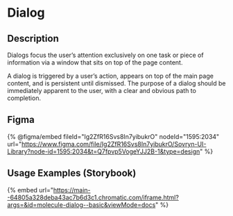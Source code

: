 # Dialog

## Description

Dialogs focus the user’s attention exclusively on one task or piece of information via a window that sits on top of the page content.

A dialog is triggered by a user’s action, appears on top of the main page content, and is persistent until dismissed. The purpose of a dialog should be immediately apparent to the user, with a clear and obvious path to completion.

## Figma

{% @figma/embed fileId="Ig2ZfR16Svs8In7yibukrO" nodeId="1595:2034" url="https://www.figma.com/file/Ig2ZfR16Svs8In7yibukrO/Sovryn-UI-Library?node-id=1595:2034&t=Q7fpvp5VogeYJJ2B-1&type=design" %}

## Usage Examples (Storybook)

{% embed url="https://main--64805a328deba43ac7b6d3c1.chromatic.com/iframe.html?args=&id=molecule-dialog--basic&viewMode=docs" %}

